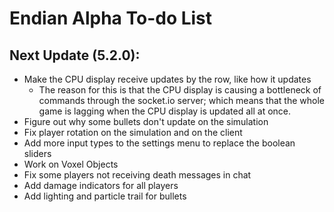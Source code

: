 # Endian Alpha To-do List

## Next Update (5.2.0):
- Make the CPU display receive updates by the row, like how it updates
    - The reason for this is that the CPU display is causing a bottleneck 
        of commands through the socket.io server; which means that the 
        whole game is lagging when the CPU display is updated all at once.
- Figure out why some bullets don't update on the simulation
- Fix player rotation on the simulation and on the client
- Add more input types to the settings menu to replace the boolean sliders
- Work on Voxel Objects
- Fix some players not receiving death messages in chat
- Add damage indicators for all players
- Add lighting and particle trail for bullets
